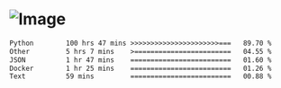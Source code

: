 # ![Image](https://github.com/user-attachments/assets/5f2d2b12-d836-424c-876f-cb0c9a5d9144)

<!--START_SECTION:waka-->

```txt
Python        100 hrs 47 mins >>>>>>>>>>>>>>>>>>>>>>===   89.70 %
Other         5 hrs 7 mins    >========================   04.55 %
JSON          1 hr 47 mins    =========================   01.60 %
Docker        1 hr 25 mins    =========================   01.26 %
Text          59 mins         =========================   00.88 %
```

<!--END_SECTION:waka-->
